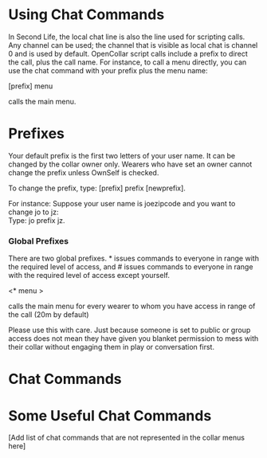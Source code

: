 # Using Chat Commands
In Second Life, the local chat line is also the line used for scripting calls. Any channel can be used; the channel that is visible as local chat is channel 0 and is used by default.  OpenCollar script calls include a prefix to direct the call, plus the call name. For instance, to call a menu directly, you can use the chat command with your prefix plus the menu name: 

[prefix] menu 

calls the main menu.

# Prefixes

Your default prefix is the first two letters of your user name.  It can be changed by the collar owner only.  Wearers who have set an owner cannot change the prefix unless OwnSelf is checked.

To change the prefix, type:
[prefix] prefix [newprefix].

For instance:  Suppose your user name is joezipcode and you want to change jo to jz:  
Type:  jo prefix jz.

### Global Prefixes

There are two global prefixes. * issues commands to everyone in range with the required level of access, and # issues commands to everyone in range with the required level of access except yourself. 

<* menu >

calls the main menu for every wearer to whom you have access in range of the call (20m by default) 

Please use this with care.  Just because someone is set to public or group access does not mean they have given you blanket permission to mess with their collar without engaging them in play or conversation first.

# Chat Commands
# Some Useful Chat Commands 
[Add list of chat commands that are not represented in the collar menus here]